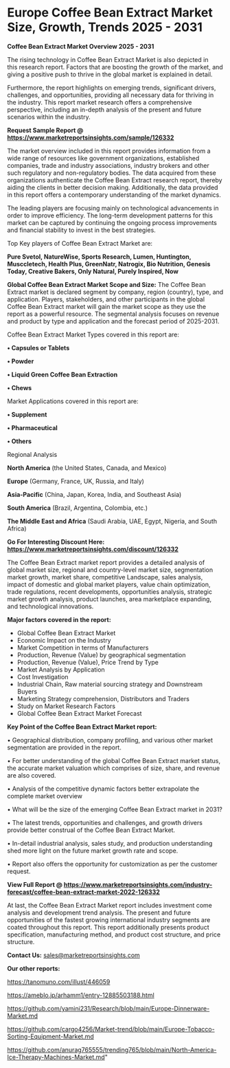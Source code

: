  # Europe Coffee Bean Extract Market Size, Growth, Trends 2025 - 2031

<Strong> Coffee Bean Extract Market Overview 2025 - 2031</strong>

The rising technology in Coffee Bean Extract Market is also depicted in this research report. Factors that are boosting the growth of the market, and giving a positive push to thrive in the global market is explained in detail.

Furthermore, the report highlights on emerging trends, significant drivers, challenges, and opportunities, providing all necessary data for thriving in the industry. This report market research offers a comprehensive perspective, including an in-depth analysis of the present and future scenarios within the industry.

<strong>Request Sample Report @ <a href=https://www.marketreportsinsights.com/sample/126332>https://www.marketreportsinsights.com/sample/126332</a></strong>

The market overview included in this report provides information from a wide range of resources like government organizations, established companies, trade and industry associations, industry brokers and other such regulatory and non-regulatory bodies. The data acquired from these organizations authenticate the Coffee Bean Extract research report, thereby aiding the clients in better decision making. Additionally, the data provided in this report offers a contemporary understanding of the market dynamics.

The leading players are focusing mainly on technological advancements in order to improve efficiency. The long-term development patterns for this market can be captured by continuing the ongoing process improvements and financial stability to invest in the best strategies.

Top Key players of Coffee Bean Extract Market are:

<strong>Pure Svetol, NatureWise, Sports Research, Lumen, Huntington, Musccletech, Health Plus, GreenNatr, Natrogix, Bio Nutrition, Genesis Today, Creative Bakers, Only Natural, Purely Inspired, Now</strong>

<strong><b>Global Coffee Bean Extract Market Scope and Size:</b></strong>
The Coffee Bean Extract market is declared segment by company, region (country), type, and application. Players, stakeholders, and other participants in the global Coffee Bean Extract market will gain the market scope as they use the report as a powerful resource. The segmental analysis focuses on revenue and product by type and application and the forecast period of 2025-2031.

Coffee Bean Extract Market Types covered in this report are:

<strong>• Capsules or Tablets

• Powder

• Liquid Green Coffee Bean Extraction

• Chews</strong>

Market Applications covered in this report are:

<strong>• Supplement

• Pharmaceutical

• Others</strong> 

Regional Analysis

<strong>North America</strong> (the United States, Canada, and Mexico)

<strong>Europe</strong> (Germany, France, UK, Russia, and Italy)

<strong>Asia-Pacific</strong> (China, Japan, Korea, India, and Southeast Asia)

<strong>South America</strong> (Brazil, Argentina, Colombia, etc.)

<strong>The Middle East and Africa</strong> (Saudi Arabia, UAE, Egypt, Nigeria, and South Africa)

<strong>Go For Interesting Discount Here: <a href=https://www.marketreportsinsights.com/discount/126332>https://www.marketreportsinsights.com/discount/126332</a></strong>

The Coffee Bean Extract market report provides a detailed analysis of global market size, regional and country-level market size, segmentation market growth, market share, competitive Landscape, sales analysis, impact of domestic and global market players, value chain optimization, trade regulations, recent developments, opportunities analysis, strategic market growth analysis, product launches, area marketplace expanding, and technological innovations.

<strong><b>Major factors covered in the report:</b></strong>
<ul>
  <li>Global Coffee Bean Extract Market </li>
  <li>Economic Impact on the Industry</li>
  <li>Market Competition in terms of Manufacturers</li>
  <li>Production, Revenue (Value) by geographical segmentation</li>
  <li>Production, Revenue (Value), Price Trend by Type</li>
  <li>Market Analysis by Application</li>
  <li>Cost Investigation</li>
  <li>Industrial Chain, Raw material sourcing strategy and Downstream Buyers</li>
  <li>Marketing Strategy comprehension, Distributors and Traders</li>
  <li>Study on Market Research Factors</li>
  <li>Global Coffee Bean Extract Market Forecast</li>
</ul>

<strong><b>Key Point of the Coffee Bean Extract Market report:</b></strong>

• Geographical distribution, company profiling, and various other market segmentation are provided in the report.

• For better understanding of the global Coffee Bean Extract market status, the accurate market valuation which comprises of size, share, and revenue are also covered.

• Analysis of the competitive dynamic factors better extrapolate the complete market overview

• What will be the size of the emerging Coffee Bean Extract market in 2031?

• The latest trends, opportunities and challenges, and growth drivers provide better construal of the Coffee Bean Extract Market.

• In-detail industrial analysis, sales study, and production understanding shed more light on the future market growth rate and scope.

• Report also offers the opportunity for customization as per the customer request.

<strong><b>View Full Report @ <a href=https://www.marketreportsinsights.com/industry-forecast/coffee-bean-extract-market-2022-126332>https://www.marketreportsinsights.com/industry-forecast/coffee-bean-extract-market-2022-126332</a></b></strong>


At last, the Coffee Bean Extract Market report includes investment come analysis and development trend analysis. The present and future opportunities of the fastest growing international industry segments are coated throughout this report. This report additionally presents product specification, manufacturing method, and product cost structure, and price structure.

<strong>Contact Us:</strong>
sales@marketreportsinsights.com

<strong>Our other reports:</strong>

<a href=https://tanomuno.com/illust/446059>https://tanomuno.com/illust/446059</a>

<a href=https://ameblo.jp/arhamm1/entry-12885503188.html>https://ameblo.jp/arhamm1/entry-12885503188.html</a>

<a href=https://github.com/yamini231/Research/blob/main/Europe-Dinnerware-Market.md>https://github.com/yamini231/Research/blob/main/Europe-Dinnerware-Market.md</a>

<a href=https://github.com/cargo4256/Market-trend/blob/main/Europe-Tobacco-Sorting-Equipment-Market.md>https://github.com/cargo4256/Market-trend/blob/main/Europe-Tobacco-Sorting-Equipment-Market.md</a>

<a href=https://github.com/anurag765555/trending765/blob/main/North-America-Ice-Therapy-Machines-Market.md>https://github.com/anurag765555/trending765/blob/main/North-America-Ice-Therapy-Machines-Market.md</a>"
